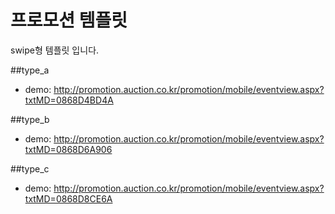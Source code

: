 # 프로모션 템플릿
swipe형 템플릿 입니다.

##type_a 
- demo: http://promotion.auction.co.kr/promotion/mobile/eventview.aspx?txtMD=0868D4BD4A

##type_b
- demo: http://promotion.auction.co.kr/promotion/mobile/eventview.aspx?txtMD=0868D6A906

##type_c
- demo: http://promotion.auction.co.kr/promotion/mobile/eventview.aspx?txtMD=0868D8CE6A
